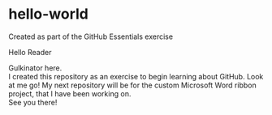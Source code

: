# hello-world
Created as part of the GitHub Essentials exercise


Hello Reader

Gulkinator here.  
I created this repository as an exercise to begin learning about GitHub. 
Look at me go!
My next repository will be for the custom Microsoft Word ribbon project, that I have been working on.  
See you there!
